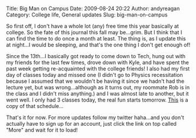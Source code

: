 Title: Big Man on Campus
Date: 2009-08-24 20:22
Author: andyreagan
Category: College life, General updates
Slug: big-man-on-campus

So first off, I don't have a whole lot (any) free time this year
basically at college. So the fate of this journal this fall may
be...grim. But I think that I can find the time to do once a month at
least. The thing is, as I update this at night...I would be sleeping,
and that's the one thing I don't get enough of!

Since the 13th...I basically got ready to come down to Tech, hung out
with my friends for the last few times, drove down with Kyle, and have
spent the past week getting re-acquainted with the college friends! I
also had my first day of classes today and missed one (I didn't go to
Physics recessitation because I assumed that we wouldn't be having it
since we hadn't had the lecture yet, but was wrong...although as it
turns out, my roommate Rob is in the class and I didn't miss anything.)
and I was almost late to another, but it went well. I only had 3 classes
today, the real fun starts
tomorrow. [This](http://filebox.vt.edu/users/areagan/oldsite/blogs/files/schedule_fall09.pdf)
is a copy of that schedule...

That's it for now. For more updates follow my twitter haha...and you
don't actually have to sign up for an account, just click the link on
top called "More" and wait for it to load!
